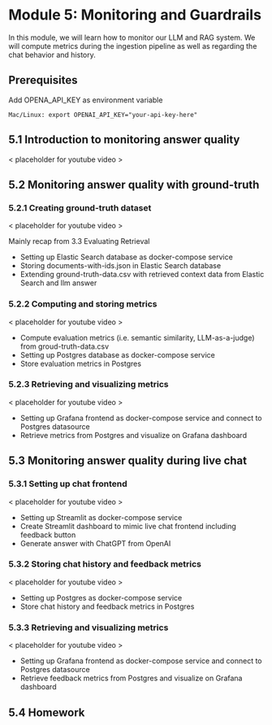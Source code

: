 # Module 5: Monitoring and Guardrails

In this module, we will learn how to monitor our LLM and RAG system. We will compute metrics during the ingestion pipeline as well as regarding the chat behavior and history. 

## Prerequisites

Add OPENA_API_KEY as environment variable
```
Mac/Linux: export OPENAI_API_KEY="your-api-key-here"
```

## 5.1 Introduction to monitoring answer quality 
< placeholder for youtube video >

## 5.2 Monitoring answer quality with ground-truth
### 5.2.1 Creating ground-truth dataset
< placeholder for youtube video >

Mainly recap from 3.3 Evaluating Retrieval
* Setting up Elastic Search database as docker-compose service
* Storing documents-with-ids.json in Elastic Search database
* Extending ground-truth-data.csv with retrieved context data from Elastic Search and llm answer

### 5.2.2 Computing and storing metrics
< placeholder for youtube video >

* Compute evaluation metrics (i.e. semantic similarity, LLM-as-a-judge) from groud-truth-data.csv
* Setting up Postgres database as docker-compose service
* Store evaluation metrics in Postgres

### 5.2.3 Retrieving and visualizing metrics
< placeholder for youtube video >

* Setting up Grafana frontend as docker-compose service and connect to Postgres datasource
* Retrieve metrics from Postgres and visualize on Grafana dashboard

## 5.3 Monitoring answer quality during live chat 
### 5.3.1 Setting up chat frontend
< placeholder for youtube video >

* Setting up Streamlit as docker-compose service
* Create Streamlit dashboard to mimic live chat frontend including feedback button
* Generate answer with ChatGPT from OpenAI 

### 5.3.2 Storing chat history and feedback metrics
< placeholder for youtube video >

* Setting up Postgres as docker-compose service
* Store chat history and feedback metrics in Postgres

### 5.3.3 Retrieving and visualizing metrics
< placeholder for youtube video >

* Setting up Grafana frontend as docker-compose service and connect to Postgres datasource
* Retrieve feedback metrics from Postgres and visualize on Grafana dashboard

## 5.4 Homework
